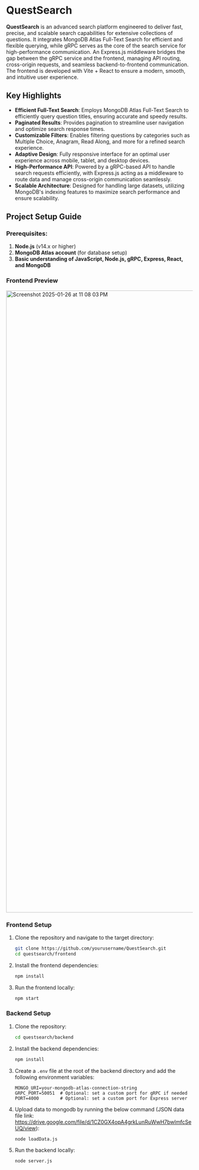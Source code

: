# QuestSearch

**QuestSearch** is an advanced search platform engineered to deliver fast, precise, and scalable search capabilities for extensive collections of questions. It integrates MongoDB Atlas Full-Text Search for efficient and flexible querying, while gRPC serves as the core of the search service for high-performance communication. An Express.js middleware bridges the gap between the gRPC service and the frontend, managing API routing, cross-origin requests, and seamless backend-to-frontend communication. The frontend is developed with Vite + React to ensure a modern, smooth, and intuitive user experience.

## Key Highlights

- **Efficient Full-Text Search**: Employs MongoDB Atlas Full-Text Search to efficiently query question titles, ensuring accurate and speedy results.
- **Paginated Results**: Provides pagination to streamline user navigation and optimize search response times.
- **Customizable Filters**: Enables filtering questions by categories such as Multiple Choice, Anagram, Read Along, and more for a refined search experience.
- **Adaptive Design**: Fully responsive interface for an optimal user experience across mobile, tablet, and desktop devices.
- **High-Performance API**: Powered by a gRPC-based API to handle search requests efficiently, with Express.js acting as a middleware to route data and manage cross-origin communication seamlessly.
- **Scalable Architecture**: Designed for handling large datasets, utilizing MongoDB's indexing features to maximize search performance and ensure scalability.

## Project Setup Guide

### Prerequisites:
1. **Node.js** (v14.x or higher)
2. **MongoDB Atlas account** (for database setup)
3. **Basic understanding of JavaScript, Node.js, gRPC, Express, React, and MongoDB**


### Frontend Preview
<img width="1680" alt="Screenshot 2025-01-26 at 11 08 03 PM" src="https://github.com/user-attachments/assets/f7796b1e-3db8-4a0f-9935-b5901fa7cac0" />

### Frontend Setup
1. Clone the repository and navigate to the target directory:
    ```bash
    git clone https://github.com/yourusername/QuestSearch.git
    cd questsearch/frontend
    ```

2. Install the frontend dependencies:
    ```bash
    npm install
    ```

3. Run the frontend locally:
    ```bash
    npm start
    ```

### Backend Setup
1. Clone the repository:
    ```bash
    cd questsearch/backend
    ```

2. Install the backend dependencies:
    ```bash
    npm install
    ```

3. Create a `.env` file at the root of the backend directory and add the following environment variables:
    ```env
    MONGO_URI=your-mongodb-atlas-connection-string
    GRPC_PORT=50051  # Optional: set a custom port for gRPC if needed
    PORT=4000        # Optional: set a custom port for Express server
    ```

4. Upload data to mongodb by running the below command (JSON data file link: https://drive.google.com/file/d/1CZ0GX4opA4grkLunRuWwH7bwlmfcSeUQ/view):
    ```bash
    node loadData.js
    ```

5. Run the backend locally:
    ```bash
    node server.js
    ```
